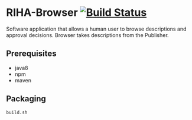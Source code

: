# RIHA-Browser [![Build Status](https://travis-ci.org/e-gov/RIHA-Browser.svg?branch=master)](https://travis-ci.org/e-gov/RIHA-Browser)

Software application that allows a human user to browse descriptions and approval decisions. Browser takes descriptions from the Publisher.

## Prerequisites
- java8
- npm
- maven

## Packaging
```
build.sh
```